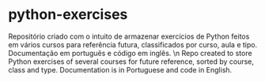 # python-exercises
Repositório criado com o intuito de armazenar exercícios de Python feitos em vários cursos para referência futura, classificados por curso, aula e tipo.
Documentação em português e código em inglês.
\n
Repo created to store Python exercises of several courses for future reference, sorted by course, class and type.
Documentation is in Portuguese and code in English.
